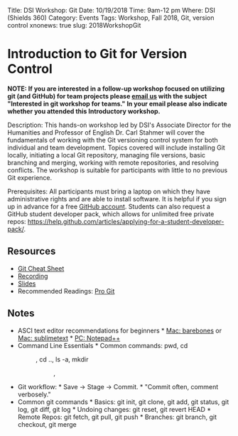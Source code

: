 Title: DSI Workshop: Git
Date: 10/19/2018
Time: 9am-12 pm
Where: DSI (Shields 360)
Category: Events
Tags: Workshop, Fall 2018, Git, version control
xnonews: true
slug: 2018WorkshopGit

#  Introduction to Git for Version Control

**NOTE: If you are interested in a follow-up workshop focused on utilizing git (and GitHub) for team projects please [email us](mailto:datascience@ucdavis.edu) with the subject "Interested in git workshop for teams." In your email please also indicate whether you attended this Introductory workshop.**

Description: This hands-on workshop led by DSI's Associate Director for the Humanities and Professor of English Dr. Carl Stahmer will cover the fundamentals of working with the Git versioning control system for both individual and team development. Topics covered will include installing Git locally, initiating a local Git repository, managing file versions, basic branching and merging, working with remote repositories, and resolving conflicts. The workshop is suitable for participants with little to no previous Git experience. 

Prerequisites: All participants must bring a laptop on which they have administrative rights and are able to install software. It is helpful if you sign up in advance for a free [GitHub account](https://github.com/). Students can also request a GitHub student developer pack, which allows for unlimited free private repos: https://help.github.com/articles/applying-for-a-student-developer-pack/.

## Resources

* [Git Cheat Sheet](https://www.atlassian.com/git/tutorials/atlassian-git-cheatsheet)
* [Recording](https://www.youtube.com/watch?v=mIAetcXu0U4&feature=youtu.be)
* [Slides]()
* Recommended Readings: [Pro Git](https://git-scm.com/book)

## Notes

* ASCI text editor recommendations for beginners
		* [Mac: barebones](https://www.barebones.com/products/bbedit/) or [Mac: sublimetext]()
		* [PC: Notepad++](https://notepad-plus-plus.org/)
* Command Line Essentials
		* Common commands: pwd, cd <dir>, cd .., ls -a,  mkdir <dir>,  
* Git workflow: 
		* Save -> Stage -> Commit. 
		* "Commit often, comment verbosely."
* Common git commands
		* Basics: git init, git clone, git add, git status, git log, git diff, git log
		* Undoing changes: git reset, git revert HEAD
		* Remote Repos: git fetch, git pull, git push
		* Branches: git branch, git checkout, git merge